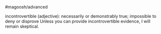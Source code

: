 #magoosh/advanced

incontrovertible (adjective): necessarily or demonstrably true; impossible to deny or disprove 
Unless you can provide incontrovertible evidence, I will remain skeptical. 
